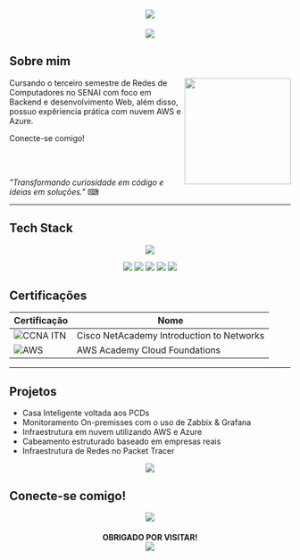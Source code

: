 <h1 align="center">
  <img src="https://capsule-render.vercel.app/api?type=waving&height=300&color=ADD8E6&text=Luane%20Patricio𔓘&section=header&reversal=false&fontColor=FFFFFF&fontSize=70&fontAlign=50&animation=fadeIn">
</h1>

<p align="center">
  <img src="https://readme-typing-svg.herokuapp.com?font=Bebas+Neue&size=35&pause=1000&color=ADD8E6&center=true&vCenter=true&width=435&lines=Network+Analyst+%7C+SysAdmin">
</p>

## Sobre mim

<img align="right" height="190" src="https://cdn.pixabay.com/animation/2024/04/25/19/52/19-52-51-662_512.gif">

Cursando o terceiro semestre de Redes de Computadores no SENAI com foco em Backend e desenvolvimento Web, além disso,
possuo expêriencia prática com nuvem AWS e Azure.

Conecte-se comigo!

<br><br>

*"Transformando curiosidade em código e ideias em soluções."* ⌨︎

---

## Tech Stack 


<p align="center">
  <img src="https://skillicons.dev/icons?i=arduino,c,git,github,gmail,grafana,instagram,linkedin,linux,twitter,vscode,ps,discord,azure,aws,windows,ubuntu">
</p>
<p align="center">
  <img src="https://img.shields.io/badge/ChatGPT-74aa9c?logo=openai&logoColor=white">
  <img src="https://img.shields.io/badge/Trello-0052CC?logo=trello&logoColor=fff">
  <img src="https://img.shields.io/badge/Canva-%2300C4CC.svg?&logo=Canva&logoColor=white">
  <img src="https://img.shields.io/badge/Facebook-%231877F2.svg?logo=Facebook&logoColor=white">
  <img src="https://img.shields.io/badge/Pinterest-%23E60023.svg?logo=Pinterest&logoColor=white">
</p>


## Certificações

| Certificação | Nome |
| --- | --- |
| ![CCNA ITN](https://img.shields.io/badge/CISCO_Introduction_To_Networks-t?style=flat&logo=cisco&logoColor=black&color=white) | Cisco NetAcademy Introduction to Networks |
| ![AWS](https://img.shields.io/badge/_-AWS_Academy_Cloud_Foundations-t?style=flat&logo=amazonwebservices&logoColor=black&labelColor=yellow&color=white) | AWS Academy Cloud Foundations |

---

## Projetos
- Casa Inteligente voltada aos PCDs
- Monitoramento On-premisses com o uso de Zabbix & Grafana
- Infraestrutura em nuvem utilizando AWS e Azure 
- Cabeamento estruturado baseado em empresas reais
- Infraestrutura de Redes no Packet Tracer

<p align="center">
  <img src="https://github-readme-streak-stats.herokuapp.com?user=LuaneP&theme=icegray&hide_border=true&short_numbers=true&mode=weekly">
</p>

## Conecte-se comigo!

<p align="center">
  <a href ="https://www.linkedin.com/in/luanepatricio/"><img src="https://custom-icon-badges.demolab.com/badge/LinkedIn-0A66C2?logo=linkedin-white&logoColor=fff"></a>
</p>

<h4 align="center">
  OBRIGADO POR VISITAR!
  <div>
    <img src="https://komarev.com/ghpvc/?username=LuaneP">
  </div>
</h4>
